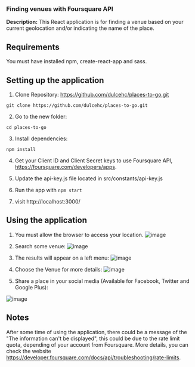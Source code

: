 ### Finding venues with Foursquare API

**Description:** This React application is for finding a venue based on your current geolocation and/or indicating the name of the place.

Requirements
------
You must have installed npm, create-react-app and sass.

Setting up the application
------
1. Clone Repository: https://github.com/dulcehc/places-to-go.git

`git clone https://github.com/dulcehc/places-to-go.git`

2. Go to the new folder:

`cd places-to-go`

3. Install dependencies:

 `npm install`

4. Get your Client ID and Client Secret keys to use Foursquare API, https://foursquare.com/developers/apps.

5. Update the api-key.js file located in src/constants/api-key.js

6. Run the app with `npm start`

7. visit http://localhost:3000/

Using the application
------
1. You must allow the browser to access your location.
![image](https://user-images.githubusercontent.com/19391835/48646282-0870ed80-e9ae-11e8-8ec1-44c9337c5ab2.png)

2. Search some venue:
![image](https://user-images.githubusercontent.com/19391835/48646651-17a46b00-e9af-11e8-94d8-97645f517a49.png)

3. The results will appear on a left menu:
![image](https://user-images.githubusercontent.com/19391835/48646774-681bc880-e9af-11e8-97f7-3cd56a38cbbf.png)

4. Choose the Venue for more details:
![image](https://user-images.githubusercontent.com/19391835/48646853-aa450a00-e9af-11e8-9719-3f22c6a94fe4.png)

5. Share a place in your social media (Available for Facebook, Twitter and Google Plus):

![image](https://user-images.githubusercontent.com/19391835/48647134-b41b3d00-e9b0-11e8-91e4-305fc2288c6c.png)



Notes
------
After some time of using the application, there could be a message of the "The information can't be displayed", this could be due to the rate limit quota, depending of your account from Foursquare. More details, you can check the website https://developer.foursquare.com/docs/api/troubleshooting/rate-limits.